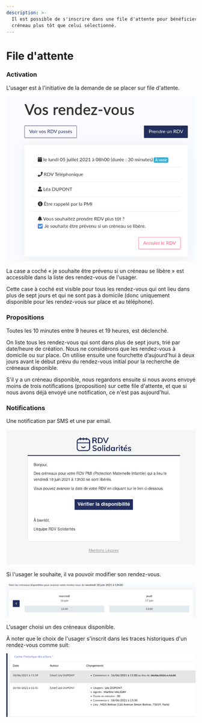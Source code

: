 ```yaml
---
description: >-
  Il est possible de s'inscrire dans une file d'attente pour bénéficier d'un
  créneau plus tôt que celui sélectionné.
---
```


# File d'attente

### Activation

L'usager est à l'initiative de la demande de se placer sur file d'attente.

![](../.gitbook/assets/screenshot_2021-06-03-rdv-solidarites.png)

La case a coché « je souhaite être prévenu si un créneau se libère » est accessible dans la liste des rendez-vous de l'usager.

Cette case à coché est visible pour tous les rendez-vous qui ont lieu dans plus de sept jours et qui ne sont pas à domicile \(donc uniquement disponible pour les rendez-vous sur place et au téléphone\).

### Propositions

Toutes les 10 minutes entre 9 heures et 19 heures, est déclenché.

On liste tous les rendez-vous qui sont dans plus de sept jours, trié par date/heure de création. Nous ne considérons que les rendez-vous à domicile ou sur place. On utilise ensuite une fourchette d’aujourd'hui à deux jours avant le début prévu du rendez-vous initial pour la recherche de créneaux disponible. 

S'il y a un créneau disponible, nous regardons ensuite si nous avons envoyé moins de trois notifications \(proposition\) sur cette file d'attente, et que si nous avons déjà envoyé une notification, ce n'est pas aujourd'hui.

### Notifications

Une notification par SMS et une par email.

![Le message de proposition de nouveau rendez-vous](../.gitbook/assets/screenshot_2021-06-10-letteropenerweb.png)

Si l'usager le souhaite, il va pouvoir modifier son rendez-vous.

![Affichage des possibilit&#xE9;s](../.gitbook/assets/screenshot_2021-06-10-creneaux-disponibles-rdv-solidarites.png)

 L'usager choisi un des créneaux disponible.

À noter que le choix de l'usager s'inscrit dans les traces historiques d'un rendez-vous comme suit: 

![Le changement de date/heure est fait par l&apos;usager](../.gitbook/assets/screenshot_2021-06-10-votre-agendardv-lea-dupont-rdv-solidarites.png)








